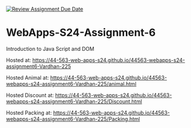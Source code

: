 [![Review Assignment Due Date](https://classroom.github.com/assets/deadline-readme-button-24ddc0f5d75046c5622901739e7c5dd533143b0c8e959d652212380cedb1ea36.svg)](https://classroom.github.com/a/1Z6dGCon)
# WebApps-S24-Assignment-6
Introduction to Java Script and DOM

Hosted at: https://44-563-web-apps-s24.github.io/44563-webapps-s24-assignment6-Vardhan-225

Hosted Animal at: https://44-563-web-apps-s24.github.io/44563-webapps-s24-assignment6-Vardhan-225/animal.html

Hosted Discount at: https://44-563-web-apps-s24.github.io/44563-webapps-s24-assignment6-Vardhan-225/Discount.html

Hosted Packing at: https://44-563-web-apps-s24.github.io/44563-webapps-s24-assignment6-Vardhan-225/Packing.html

